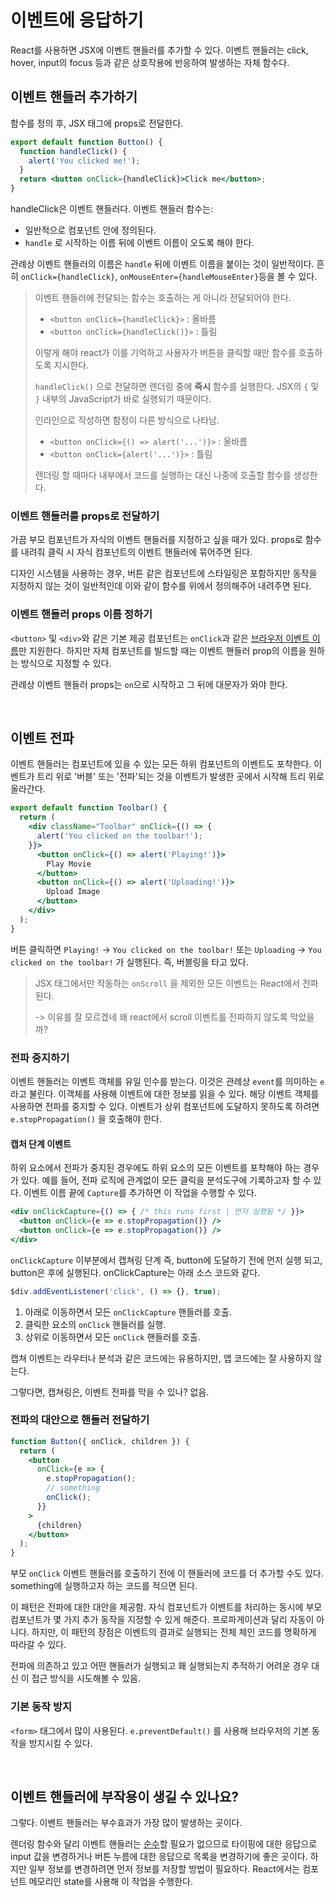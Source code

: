 # 이벤트에 응답하기

React를 사용하면 JSX에 이벤트 핸들러를 추가할 수 있다. 이벤트 핸들러는 click, hover, input의 focus 등과 같은 상호작용에 반응하여 발생하는 자체 함수다.

## 이벤트 핸들러 추가하기

함수를 정의 후, JSX 태그에 props로 전달한다.

```jsx
export default function Button() {
  function handleClick() {
    alert('You clicked me!');
  }
  return <button onClick={handleClick}>Click me</button>;
}
```

handleClick은 이벤트 핸들러다. 이벤트 핸들러 함수는:

- 일반적으로 컴포넌트 안에 정의된다.
- `handle` 로 시작하는 이름 뒤에 이벤트 이름이 오도록 해야 한다.

관례상 이벤트 핸들러의 이름은 `handle` 뒤에 이벤트 이름을 붙이는 것이 일반적이다. 흔히 `onClick={handleClick}`, `onMouseEnter={handleMouseEnter}`등을 볼 수 있다.

> 이벤트 핸들러에 전달되는 함수는 호출하는 게 아니라 전달되어야 한다.
>
> - `<button onClick={handleClick}>` : 올바름
> - `<button onClick={handleClick()}>` : 틀림
>
> 이렇게 해야 react가 이를 기억하고 사용자가 버튼을 클릭할 때만 함수를 호출하도록 지시한다.
>
> `handleClick()` 으로 전달하면 렌더링 중에 **즉시** 함수를 실행한다. JSX의 `{` 및 `}` 내부의 JavaScript가 바로 실행되기 때문이다.
>
> 인라인으로 작성하면 함정이 다른 방식으로 나타남.
>
> - `<button onClick={() => alert('...')}>` : 올바름
> - `<button onClick={alert('...')}>` : 틀림
>
> 렌더링 할 때마다 내부에서 코드를 실행하는 대신 나중에 호출할 함수를 생성한다.

### 이벤트 핸들러를 props로 전달하기 

가끔 부모 컴포넌트가 자식의 이벤트 핸들러를 지정하고 싶을 때가 있다. props로 함수를 내려줘 클릭 시 자식 컴포넌트의 이벤트 핸들러에 묶어주면 된다.

디자인 시스템을 사용하는 경우, 버튼 같은 컴포넌트에 스타일링은 포함하지만 동작을 지정하지 않는 것이 일반적인데 이와 같이 함수를 위에서 정의해주어 내려주면 된다.

### 이벤트 핸들러 props 이름 정하기

`<button>` 및 `<div>`와 같은 기본 제공 컴포넌트는 `onClick`과 같은 [브라우저 이벤트 이름](https://react-ko.dev/reference/react-dom/components/common#common-props)만 지원한다. 하지만 자체 컴포넌트를 빌드할 때는 이벤트 핸들러 prop의 이름을 원하는 방식으로 지정할 수 있다.

관례상 이벤트 핸들러 props는 `on`으로 시작하고 그 뒤에 대문자가 와야 한다. 

<br/>

## 이벤트 전파

이벤트 핸들러는 컴포넌트에 있을 수 있는 모든 하위 컴포넌트의 이벤트도 포착한다. 이벤트가 트리 위로 '버블' 또는 '전파'되는 것을 이벤트가 발생한 곳에서 시작해 트리 위로 올라간다.

```jsx
export default function Toolbar() {
  return (
    <div className="Toolbar" onClick={() => {
      alert('You clicked on the toolbar!');
    }}>
      <button onClick={() => alert('Playing!')}>
        Play Movie
      </button>
      <button onClick={() => alert('Uploading!')}>
        Upload Image
      </button>
    </div>
  );
}
```

버튼 클릭하면 `Playing!` -> `You clicked on the toolbar!` 또는 `Uploading` ->  `You clicked on the toolbar!` 가 실행된다. 즉, 버블링을 타고 있다.

> JSX 태그에서만 작동하는 `onScroll` 을 제외한 모든 이벤트는 React에서 전파된다.
>
> -> 이유를 잘 모르겠네 왜 react에서 scroll 이벤트를 전파하지 않도록 막았을까?

### 전파 중지하기

이벤트 핸들러는 이벤트 객체를 유일 인수를 받는다. 이것은 관례상 `event`를 의미하는 `e` 라고 불린다. 이객체를 사용해 이벤트에 대한 정보를 읽을 수 있다. 해당 이벤트 객체를 사용하면 전파를 중지할 수 있다. 이벤트가 상위 컴포넌트에 도달하지 못하도록 하려면 `e.stopPropagation()` 을 호출해야 한다.

#### 캡처 단계 이벤트 

하위 요소에서 전파가 중지된 경우에도 하위 요소의 모든 이벤트를 포착해야 하는 경우가 있다. 예를 들어, 전파 로직에 관계없이 모든 클릭을 분석도구에 기록하고자 할 수 있다. 이벤트 이름 끝에 `Capture`를 추가하면 이 작업을 수행할 수 있다.

```jsx
<div onClickCapture={() => { /* this runs first | 먼저 실행됨 */ }}>
  <button onClick={e => e.stopPropagation()} />
  <button onClick={e => e.stopPropagation()} />
</div>
```

`onClickCapture` 이부분에서 캡쳐링 단계 즉, button에 도달하기 전에 먼저 실행 되고, button은 후에 실행된다. onClickCapture는 아래 소스 코드와 같다.

```js
$div.addEventListener('click', () => {}, true);
```

1. 아래로 이동하면서 모든 `onClickCapture` 핸들러를 호출.
2. 클릭한 요소의 `onClick` 핸들러를 실행.
3. 상위로 이동하면서 모든 `onClick` 핸들러를 호출.

캡쳐 이벤트는 라우터나 분석과 같은 코드에는 유용하지만, 앱 코드에는 잘 사용하지 않는다.

그렇다면, 캡쳐링은, 이벤트 전파를 막을 수 있나? 없음.

### 전파의 대안으로 핸들러 전달하기

```jsx
function Button({ onClick, children }) {
  return (
    <button
      onClick={e => {
        e.stopPropagation();
        // something
        onClick();
      }}
    >
      {children}
    </button>
  );
}
```

부모 `onClick` 이벤트 핸들러를 호출하기 전에 이 핸들러에 코드를 더 추가할 수도 있다. something에 실행하고자 하는 코드를 적으면 된다.

이 패턴은 전파에 대한 대안을 제공함. 자식 컴포넌트가 이벤트를 처리하는 동시에 부모 컴포넌트가 몇 가지 추가 동작을 지정할 수 있게 해준다. 프로파게이션과 달리 자동이 아니다. 하지만, 이 패턴의 장점은 이벤트의 결과로 실행되는 전체 체인 코드를 명확하게 따라갈 수 있다.

전파에 의존하고 있고 어떤 핸들러가 실행되고 홰 실행되는지 추적하기 어려운 경우 대신 이 접근 방식을 시도해볼 수 있음.

### 기본 동작 방지

`<form>` 태그에서 많이 사용된다. `e.preventDefault()` 를 사용해 브라우저의 기본 동작을 방지시킬 수 있다.

<br/>

## 이벤트 핸들러에 부작용이 생길 수 있나요? 

그렇다. 이벤트 핸들러는 부수효과가 가장 많이 발생하는 곳이다.

렌더링 함수와 달리 이벤트 핸들러는 [순수](https://react-ko.dev/learn/keeping-components-pure)할 필요가 없으므로 타이핑에 대한 응답으로 input 값을 변경하거나 버튼 누름에 대한 응답으로 목록을 변경하기에 좋은 곳이다. 하지만 일부 정보를 변경하려면 먼저 정보를 저장할 방법이 필요하다. React에서는 컴포넌트 메모리인 state를 사용해 이 작업을 수행한다.

